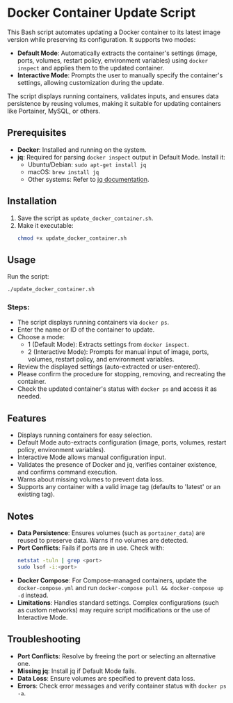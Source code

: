 # Docker Container Update Script


This Bash script automates updating a Docker container to its latest image version while preserving its configuration. It supports two modes:

- **Default Mode**: Automatically extracts the container's settings (image, ports, volumes, restart policy, environment variables) using `docker inspect` and applies them to the updated container.
- **Interactive Mode**: Prompts the user to manually specify the container's settings, allowing customization during the update.

The script displays running containers, validates inputs, and ensures data persistence by reusing volumes, making it suitable for updating containers like Portainer, MySQL, or others.

## Prerequisites

- **Docker**: Installed and running on the system.
- **jq**: Required for parsing `docker inspect` output in Default Mode. Install it:
  - Ubuntu/Debian: `sudo apt-get install jq`
  - macOS: `brew install jq`
  - Other systems: Refer to [jq documentation](https://stedolan.github.io/jq/).

## Installation

1. Save the script as `update_docker_container.sh`.
2. Make it executable:
   ```bash
   chmod +x update_docker_container.sh
   ```

## Usage

Run the script:

```bash
./update_docker_container.sh
```

### Steps:

- The script displays running containers via `docker ps`.
- Enter the name or ID of the container to update.
- Choose a mode:
  - 1 (Default Mode): Extracts settings from `docker inspect`.
  - 2 (Interactive Mode): Prompts for manual input of image, ports, volumes, restart policy, and environment variables.
- Review the displayed settings (auto-extracted or user-entered).
- Please confirm the procedure for stopping, removing, and recreating the container.
- Check the updated container's status with `docker ps` and access it as needed.

## Features

- Displays running containers for easy selection.
- Default Mode auto-extracts configuration (image, ports, volumes, restart policy, environment variables).
- Interactive Mode allows manual configuration input.
- Validates the presence of Docker and jq, verifies container existence, and confirms command execution.
- Warns about missing volumes to prevent data loss.
- Supports any container with a valid image tag (defaults to 'latest' or an existing tag).

## Notes

- **Data Persistence**: Ensures volumes (such as `portainer_data`) are reused to preserve data. Warns if no volumes are detected.
- **Port Conflicts**: Fails if ports are in use. Check with:
  ```bash
  netstat -tuln | grep <port>
  sudo lsof -i:<port>
  ```
- **Docker Compose**: For Compose-managed containers, update the `docker-compose.yml` and run `docker-compose pull && docker-compose up -d` instead.
- **Limitations**: Handles standard settings. Complex configurations (such as custom networks) may require script modifications or the use of Interactive Mode.

## Troubleshooting

- **Port Conflicts**: Resolve by freeing the port or selecting an alternative one.
- **Missing jq**: Install jq if Default Mode fails.
- **Data Loss**: Ensure volumes are specified to prevent data loss.
- **Errors**: Check error messages and verify container status with `docker ps -a`.

